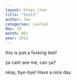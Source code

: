 ```yaml
---
layout: blogs_item
title: "test1"
author: Zee
categories: journal
day: 19
month: DEC
year: 2013
---
```



this is just a fxxking test!

<!--more--> 

ya cant see me, can ya?

okay, bye-bye! Have a nice day.
